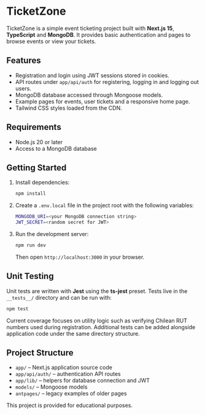 # TicketZone

TicketZone is a simple event ticketing project built with **Next.js 15**, **TypeScript** and **MongoDB**. It provides basic authentication and pages to browse events or view your tickets.

## Features

- Registration and login using JWT sessions stored in cookies.
- API routes under `app/api/auth` for registering, logging in and logging out users.
- MongoDB database accessed through Mongoose models.
- Example pages for events, user tickets and a responsive home page.
- Tailwind CSS styles loaded from the CDN.

## Requirements

- Node.js 20 or later
- Access to a MongoDB database

## Getting Started

1. Install dependencies:
   ```bash
   npm install
   ```
2. Create a `.env.local` file in the project root with the following variables:
   ```bash
   MONGODB_URI=<your MongoDB connection string>
   JWT_SECRET=<random secret for JWT>
   ```
3. Run the development server:
   ```bash
   npm run dev
   ```
   Then open `http://localhost:3000` in your browser.


## Unit Testing

Unit tests are written with **Jest** using the **ts-jest** preset. Tests live in
the `__tests__/` directory and can be run with:

```bash
npm test
```

Current coverage focuses on utility logic such as verifying Chilean RUT numbers
used during registration. Additional tests can be added alongside application
code under the same directory structure.

## Project Structure

- `app/` – Next.js application source code
- `app/api/auth/` – authentication API routes
- `app/lib/` – helpers for database connection and JWT
- `models/` – Mongoose models
- `antpages/` – legacy examples of older pages

This project is provided for educational purposes.

